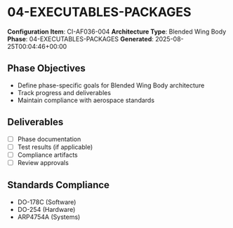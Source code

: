 # 04-EXECUTABLES-PACKAGES

**Configuration Item**: CI-AF036-004
**Architecture Type**: Blended Wing Body
**Phase**: 04-EXECUTABLES-PACKAGES
**Generated**: 2025-08-25T00:04:46+00:00

## Phase Objectives
- Define phase-specific goals for Blended Wing Body architecture
- Track progress and deliverables
- Maintain compliance with aerospace standards

## Deliverables
- [ ] Phase documentation
- [ ] Test results (if applicable)
- [ ] Compliance artifacts
- [ ] Review approvals

## Standards Compliance
- DO-178C (Software)
- DO-254 (Hardware)
- ARP4754A (Systems)
